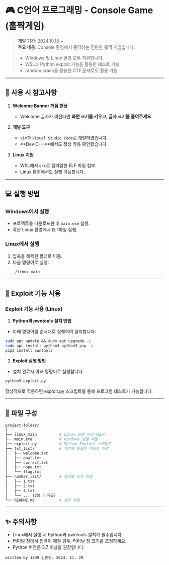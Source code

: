 # 🎮 C언어 프로그래밍 - Console Game (홀짝게임)

> **개발 기간**: 2024.10.18 ~  
> **주요 내용**: Console 환경에서 동작하는 간단한 홀짝 게임입니다.  
> - Windows 및 Linux 환경 모두 지원합니다.  
> - WSL과 Python exploit 기능을 활용한 테스트 가능.  
> - random crack을 활용한 CTF 문제로도 활용 가능
---

## 📝 사용 시 참고사항

1. **Welcome Banner 깨짐 현상**  
   - Welcome 글자가 깨진다면 **화면 크기를 키우고, 글자 크기를 줄여주세요**.  

2. **개발 도구**  
   - `vim`과 `Visual Studio Code`로 개발하였습니다.  
   - **Dev C++**에서도 정상 작동 확인했습니다.  

3. **Linux 지원**  
   - WSL에서 `gcc`로 컴파일한 ELF 파일 첨부.  
   - Linux 환경에서도 실행 가능합니다.  

---

## 💻 실행 방법

### Windows에서 실행
- 프로젝트를 다운로드한 후 `main.exe` 실행.
- 혹은 Linux 환경에서 `ELF`파일 실행.

### Linux에서 실행
1. 압축을 해제한 폴더로 이동.
2. 다음 명령어로 실행:
   ```bash
   ./linux_main
   ```
---

## 🐍 Exploit 기능 사용

### Exploit 기능 사용 (Linux)
1. **Python과 pwntools 설치 방법**
- 아래 명령어를 순서대로 실행하여 설치합니다:

```bash
sudo apt update && sudo apt upgrade -y
sudo apt install python3 python3-pip -y
pip3 install pwntools
```

2. **Exploit 실행 방법**
- 설치 완료시 아래 명령어로 실행합니다

```bash
python3 exploit.py
```
정상적으로 작동하면 exploit.py 스크립트를 통해 프로그램 테스트가 가능합니다.

---

## 📂 파일 구성
```bash
project-folder/
│
├── linux_main          # Linux 실행 파일 (ELF)
├── main.exe            # Windows 실행 파일
├── exploit.py          # Python Exploit 스크립트
├── txt_list/           # 게임에 필요한 텍스트 파일
│   ├── welcome.txt
│   ├── goal.txt
│   ├── correct.txt
│   ├── nope.txt
│   └── flag.txt
├── number_list/        # 점수별 숫자 파일
│   ├── 1.txt
│   ├── 2.txt
│   ├── 4.txt
│   └── ... (2의 n 제곱)
└── README.md           # 설명 파일
```

--- 

## ✨ 주의사항
+ Linux에서 실행 시 Python과 pwntools 설치가 필수입니다.
+ 터미널 창에서 입력이 깨질 경우, 터미널 창 크기를 조정하세요.
+ Python 버전은 3.7 이상을 권장합니다.


```written by 1309 김준원. 2024. 11. 29```